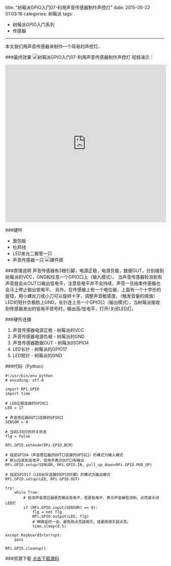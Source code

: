 title: "树莓派GPIO入门07-利用声音传感器制作声控灯"
date: 2015-05-22 01:03:16
categories: 树莓派
tags:
- 树莓派GPIO入门系列
- 传感器
---
本文我们用声音传感器来制作一个简易的声控灯。
<!-- more -->
###最终效果
![树莓派GPIO入门07-利用声音传感器制作声控灯](xg.jpg)
视频演示：
<iframe height=498 width=510 src="http://player.youku.com/embed/XOTYyMjQ4MTUy" frameborder=0 allowfullscreen></iframe>

###硬件
- 面包板
- 杜邦线
- LED发光二极管一只
- 声音传感器一只
![硬件图](hardware.jpg)

###原理说明
声音传感器有3根引脚，电源正极，电源负极，数据OUT，分别接到树莓派的VCC，GND和任意一个GPIO口上（输入模式）。
当声音传感器检测到有声音就会从OUT口输出低电平，注意低电平并不会持续，声音一旦结束传感器也会马上停止输出低电平。
另外，在传感器上有一个电位器，上面有一个十字形的旋钮，用小螺丝刀或小刀可以旋转十字，调整声音敏感度。（触发音量的阈值）
LED的短针负极脸上GND，长针连上另一个GPIO口（输出模式），当树莓派接收到传感器发出的低电平信号时，输出高/低电平，打开/关闭LED灯。

###硬件连接
1. 声音传感器电源正极 - 树莓派的VCC
1. 声音传感器电源负极 - 树莓派的GND
1. 声音传感器数据OUT - 树莓派的GPIO4
1. LED长针 - 树莓派的GPIO17
1. LED短针 - 树莓派的GND

###代码（Python）
```
#!/usr/bin/env python
# encoding: utf-8

import RPi.GPIO
import time

# LED正极连接的GPIO口
LED = 17

# 声音感应器OUT口连接的GPIO口
SENSOR = 4

# 当前LED灯的开关状态
flg = False

RPi.GPIO.setmode(RPi.GPIO.BCM)

# 指定GPIO4（声音感应器的OUT口连接的GPIO口）的模式为输入模式
# 默认拉高到高电平，低电平表示OUT口有输出
RPi.GPIO.setup(SENSOR, RPi.GPIO.IN, pull_up_down=RPi.GPIO.PUD_UP)

# 指定GPIO17（LED长针连接的GPIO针脚）的模式为输出模式
RPi.GPIO.setup(LED, RPi.GPIO.OUT)

try:
	while True:
		# 检测声音感应器是否输出低电平，若是低电平，表示声音被检测到，点亮或关闭LED灯
		if (RPi.GPIO.input(SENSOR) == 0):
			flg = not flg
			RPi.GPIO.output(LED, flg)
			# 稍微延时一会，避免刚点亮就熄灭，或者刚熄灭就点亮。
			time.sleep(0.5)

except KeyboardInterrupt:
	pass

RPi.GPIO.cleanup()
```

###资源下载
[点击下载源码](prog.py "源码下载")